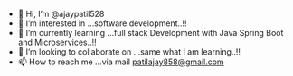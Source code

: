 - 👋 Hi, I’m @ajaypatil528
- 👀 I’m interested in ...software development..!!
- 🌱 I’m currently learning ...full stack Development with Java Spring Boot and Microservices..!!
- 💞️ I’m looking to collaborate on ...same what I am learning..!!
- 📫 How to reach me ...via mail patilajay858@gmail.com 

<!---
ajaypatil528/ajaypatil528 is a ✨ special ✨ repository because its `README.md` (this file) appears on your GitHub profile.
You can click the Preview link to take a look at your changes.
--->
